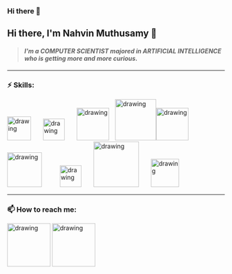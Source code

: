 ### Hi there 👋

## Hi there, I'm Nahvin Muthusamy 👋
> #### _I'm a COMPUTER SCIENTIST majored in ARTIFICIAL INTELLIGENCE who is getting more and more curious._
***

### ⚡ Skills:

<img src="https://upload.wikimedia.org/wikipedia/commons/thumb/c/c3/Python-logo-notext.svg/2048px-Python-logo-notext.svg.png" alt="drawing" width="55"/>&emsp;&emsp;<img src="https://upload.wikimedia.org/wikipedia/commons/thumb/1/18/ISO_C%2B%2B_Logo.svg/1200px-ISO_C%2B%2B_Logo.svg.png" alt="drawing" width="50"/>&emsp;&emsp;<img src="https://upload.wikimedia.org/wikipedia/commons/thumb/8/87/Arduino_Logo.svg/1024px-Arduino_Logo.svg.png" alt="drawing" width="75"/>&emsp;<img src="https://download.logo.wine/logo/Kotlin_(programming_language)/Kotlin_(programming_language)-Logo.wine.png" alt="drawing" width="95"/><img src="https://brandslogos.com/wp-content/uploads/images/large/java-logo-1.png" alt="drawing" width="75"/>&emsp;<img src="https://seeklogo.com/images/T/tensorflow-logo-AE5100E55E-seeklogo.com.png" alt="drawing" width="80"/>&emsp;&emsp;&emsp;<img src="https://upload.wikimedia.org/wikipedia/commons/6/66/Android_robot.png" alt="drawing" width="50"/>&emsp;&emsp;<img src="https://www.nicepng.com/png/full/127-1274512_unity-transparent-white-png-unity.png" alt="drawing" width="105"/>&emsp;&emsp;<img src="http://pngimg.com/uploads/bitcoin/bitcoin_PNG48.png" alt="drawing" width="65"/>





***




### 📫 How to reach me:

[<img src="https://cliply.co/wp-content/uploads/2021/02/372102050_LINKEDIN_ICON_TRANSPARENT_400.gif" alt="drawing" width="100"/>](https://www.linkedin.com/in/nahvin00)                   [<img src="https://cliply.co/wp-content/uploads/2019/07/371907300_INSTAGRAM_ICON_TRANSPARENT_400.gif" alt="drawing" width="100"/>](https://www.instagram.com/nah.vin/)





<!--
**Nahvin00/nahvin00** is a ✨ _special_ ✨ repository because its `README.md` (this file) appears on your GitHub profile.
Here are some ideas to get you started:
- 🔭 I’m currently working on ...
- 🌱 I’m currently learning ...
- 👯 I’m looking to collaborate on ...
- 🤔 I’m looking for help with ...
- 💬 Ask me about ...
- 📫 How to reach me: ...
- 😄 Pronouns: ...
- ⚡ Fun fact: ...
-->
<!--
**Jassvine/Jassvine** is a ✨ _special_ ✨ repository because its `README.md` (this file) appears on your GitHub profile.

Here are some ideas to get you started:

- 🔭 I’m currently working on ...
- 🌱 I’m currently learning ...
- 👯 I’m looking to collaborate on ...
- 🤔 I’m looking for help with ...
- 💬 Ask me about ...
- 📫 How to reach me: ...
- 😄 Pronouns: ...
- ⚡ Fun fact: ...
-->
